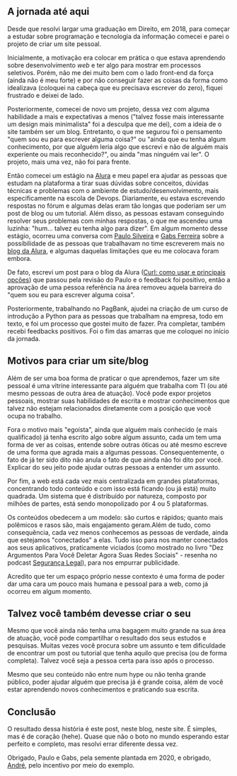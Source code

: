 ## A jornada até aqui

Desde que resolvi largar uma graduação em Direito, em 2018, para começar a estudar sobre programação e tecnologia da informação comecei e parei o projeto de criar um site pessoal.

Inicialmente, a motivação era colocar em prática o que estava aprendendo sobre desenvolvimento _web_ e ter algo para mostrar em processos seletivos. Porém, não me dei muito bem com o lado front-end da força (ainda não é meu forte) e por não conseguir fazer as coisas da forma como idealizava (coloquei na cabeça que eu precisava escrever do zero), fiquei frustrado e deixei de lado.

Posteriormente, comecei de novo um projeto, dessa vez com alguma habilidade a mais e expectativas a menos ("talvez fosse mais interessante um design mais minimalista" foi a desculpa que me dei), com a ideia de o site também ser um blog. Entretanto, o que me segurou foi o pensamento "quem sou eu para escrever alguma coisa?" ou "ainda que eu tenha algum conhecimento, por que alguém leria algo que escrevi e não de alguém mais experiente ou mais reconhecido?", ou ainda "mas ninguém vai ler". O projeto, mais uma vez, não foi para frente.

Então comecei um estágio na [Alura](https://www.alura.com.br/) e meu papel era ajudar as pessoas que estudam na plataforma a tirar suas dúvidas sobre conceitos, dúvidas técnicas e problemas com o ambiente de estudo/desenvolvimento, mais especificamente na escola de Devops. Diariamente, eu estava escrevendo respostas no fórum e algumas delas eram tão longas que poderiam ser um post de blog ou um tutorial. Além disso, as pessoas estavam conseguindo resolver seus problemas com minhas respostas, o que me ascendeu uma luzinha: "hum... talvez eu tenha algo para dizer". Em algum momento desse estágio, ocorreu uma conversa com [Paulo Silveira](https://www.linkedin.com/in/paulosilveira/) e [Gabs Ferreira](https://www.linkedin.com/in/gabsferreira/) sobre a possibilidade de as pessoas que trabalhavam no time escreverem mais no [blog da Alura](https://www.alura.com.br/artigos), e algumas daquelas limitações que eu me colocava foram embora.

De fato, escrevi um post para o blog da Alura ([Curl: como usar e principais opções](https://www.alura.com.br/artigos/curl-como-usar)) que passou pela revisão do Paulo e o feedback foi positivo, então a aprovação de uma pessoa referência na área removeu aquela barreira do "quem sou eu para escrever alguma coisa".

Posteriormente, trabalhando no PagBank, ajudei na criação de um curso de introdução a Python para as pessoas que trabalham na empresa, todo em texto, e foi um processo que gostei muito de fazer. Pra completar, também recebi feedbacks positivos. Foi o fim das amarras que me coloquei no início da jornada.

## Motivos para criar um site/blog

Além de ser uma boa forma de praticar o que aprendemos, fazer um site pessoal é uma vitrine interessante para alguém que trabalha com TI (ou até mesmo pessoas de outra área de atuação). Você pode expor projetos pessoais, mostrar suas habilidades de escrita e mostrar conhecimentos que talvez não estejam relacionados diretamente com a posição que você ocupa no trabalho.

Fora o motivo mais "egoísta", ainda que alguém mais conhecido (e mais qualificado) já tenha escrito algo sobre algum assunto, cada um tem uma forma de ver as coisas, entende sobre outras óticas ou até mesmo escreve de uma forma que agrada mais a algumas pessoas. Consequentemente, o fato de já ter sido dito não anula o fato de que ainda não foi dito por você. Explicar do seu jeito pode ajudar outras pessoas a entender um assunto.

Por fim, a web está cada vez mais centralizada em grandes plataformas, concentrando todo conteúdo e com isso está ficando (ou já está) muito quadrada. Um sistema que é distribuído por natureza, composto por milhões de partes, está sendo monopolizado por 4 ou 5 plataformas.

Os conteúdos obedecem a um modelo: são curtos e rápidos; quanto mais polêmicos e rasos são, mais engajamento geram.Além de tudo, como consequência, cada vez menos conhecemos as pessoas de verdade, ainda que estejamos "conectados" a elas. Tudo isso para nos manter conectados aos seus aplicativos, praticamente viciados (como mostrado no livro "Dez Argumentos Para Você Deletar Agora Suas Redes Sociais" - resenha no podcast [Segurança Legal](https://www.segurancalegal.com/2019/04/episodio-195-dez-argumentos-para-voce-deletar-agora-suas-redes-sociais/)), para nos empurrar publicidade.

Acredito que ter um espaço próprio nesse contexto é uma forma de poder dar uma cara um pouco mais humana e pessoal para a web, como já ocorreu em algum momento.

## Talvez você também devesse criar o seu

Mesmo que você ainda não tenha uma bagagem muito grande na sua área de atuação, você pode compartilhar o resultado dos seus estudos e pesquisas. Muitas vezes você procura sobre um assunto e tem dificuldade de encontrar um post ou tutorial que tenha aquilo que precisa (ou de forma completa). Talvez você seja a pessoa certa para isso após o processo.

Mesmo que seu conteúdo não entre num hype ou não tenha grande público, poder ajudar alguém que precisa já é grande coisa, além de você estar aprendendo novos conhecimentos e praticando sua escrita.

## Conclusão

O resultado dessa história é este post, neste blog, neste site. É simples, mas é de coração (hehe). Quase que não o boto no mundo esperando estar perfeito e completo, mas resolvi errar diferente dessa vez.

Obrigado, Paulo e Gabs, pela semente plantada em 2020, e obrigado, [André](https://www.linkedin.com/in/silva-andrre/), pelo incentivo por meio do exemplo.
